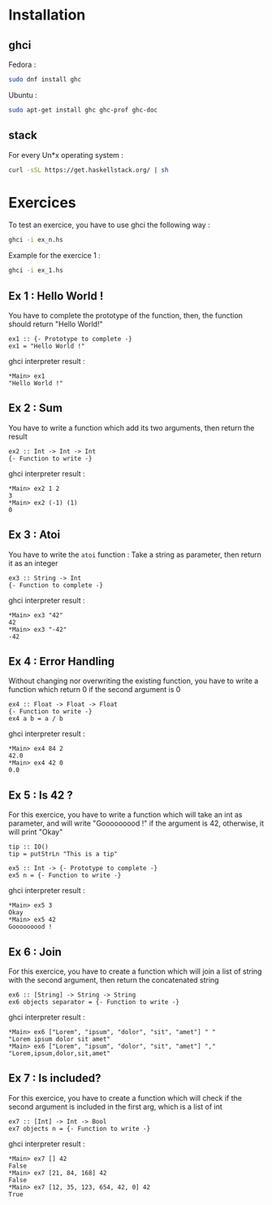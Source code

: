 # Installation

## ghci

Fedora :
```bash
sudo dnf install ghc
```
Ubuntu :
```bash
sudo apt-get install ghc ghc-prof ghc-doc
```

## stack
For every Un*x operating system :
```bash
curl -sSL https://get.haskellstack.org/ | sh
```

# Exercices

To test an exercice, you have to use ghci the following way :
```bash
ghci -i ex_n.hs
```

Example for the exercice 1 :
```bash
ghci -i ex_1.hs
```

## Ex 1 : Hello World !
You have to complete the prototype of the function, then, the function should return "Hello World!"
```
ex1 :: {- Prototype to complete -}
ex1 = "Hello World !"
```
ghci interpreter result :
```
*Main> ex1
"Hello World !"
```

## Ex 2 : Sum
You have to write a function which add its two arguments, then return the result
```
ex2 :: Int -> Int -> Int
{- Function to write -}
```
ghci interpreter result :
```
*Main> ex2 1 2
3
*Main> ex2 (-1) (1)
0
```

## Ex 3 : Atoi
You have to write the `atoi` function : Take a string as parameter, then return it as an integer
```
ex3 :: String -> Int
{- Function to complete -}
```
ghci interpreter result :
```
*Main> ex3 "42"
42
*Main> ex3 "-42"
-42
```

## Ex 4 : Error Handling
Without changing nor overwriting the existing function, you have to write a function which return 0 if the second argument is 0
```
ex4 :: Float -> Float -> Float
{- Function to write -}
ex4 a b = a / b
```
ghci interpreter result :
```
*Main> ex4 84 2
42.0
*Main> ex4 42 0
0.0
```

## Ex 5 : Is 42 ?
For this exercice, you have to write a function which will take an int as parameter, and will write "Gooooooood !" if the argument is 42, otherwise, it will print "Okay"
```
tip :: IO()
tip = putStrLn "This is a tip"

ex5 :: Int -> {- Prototype to complete -}
ex5 n = {- Function to write -}
```
ghci interpreter result :
```
*Main> ex5 3
Okay
*Main> ex5 42
Gooooooood !
```

## Ex 6 : Join
For this exercice, you have to create a function which will join a list of string with the second argument, then return the concatenated string
```
ex6 :: [String] -> String -> String
ex6 objects separator = {- Function to write -}
```
ghci interpreter result :
```
*Main> ex6 ["Lorem", "ipsum", "dolor", "sit", "amet"] " "
"Lorem ipsum dolor sit amet"
*Main> ex6 ["Lorem", "ipsum", "dolor", "sit", "amet"] ","
"Lorem,ipsum,dolor,sit,amet"
```

## Ex 7 : Is included?
For this exercice, you have to create a function which will check if the second argument is included in the first arg, which is a list of int
```
ex7 :: [Int] -> Int -> Bool
ex7 objects n = {- Function to write -}
```
ghci interpreter result :
```
*Main> ex7 [] 42
False
*Main> ex7 [21, 84, 168] 42
False
*Main> ex7 [12, 35, 123, 654, 42, 0] 42
True
```

